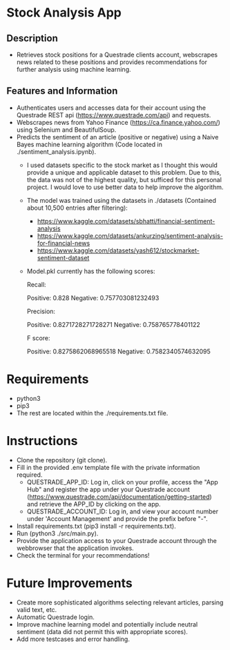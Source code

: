 # Stock Analysis App

## Description

- Retrieves stock positions for a Questrade clients account, webscrapes news related to these positions and 
provides recommendations for further analysis using machine learning.

## Features and Information

- Authenticates users and accesses data for their account using the Questrade REST api (https://www.questrade.com/api) and requests.
- Webscrapes news from Yahoo Finance (https://ca.finance.yahoo.com/) using Selenium and BeautifulSoup.
- Predicts the sentiment of an article (positive or negative) using a Naive Bayes machine learning algorithm (Code located in ./sentiment_analysis.ipynb).
    - I used datasets specific to the stock market as I thought this would provide a unique and applicable dataset to this problem. Due to this, the data
    was not of the highest quality, but sufficed for this personal project. I would love to use better data to help improve the algorithm.
    - The model was trained using the datasets in ./datasets (Contained about 10,500 entries after filtering): 
        - https://www.kaggle.com/datasets/sbhatti/financial-sentiment-analysis
        - https://www.kaggle.com/datasets/ankurzing/sentiment-analysis-for-financial-news
        - https://www.kaggle.com/datasets/yash612/stockmarket-sentiment-dataset
    - Model.pkl currently has the following scores:
        
        Recall:

        Positive:  0.828
        Negative:  0.757703081232493


        Precision:

        Positive:  0.8271728271728271
        Negative:  0.758765778401122


        F score:

        Positive:  0.8275862068965518
        Negative:  0.7582340574632095

# Requirements

- python3
- pip3
- The rest are located within the ./requirements.txt file.

# Instructions

- Clone the repository (git clone).
- Fill in the provided .env template file with the private information required.
    - QUESTRADE_APP_ID: Log in, click on your profile, access the "App Hub" and register the app under your 
    Questrade account (https://www.questrade.com/api/documentation/getting-started) and retrieve the APP_ID by clicking on the app.
    - QUESTRADE_ACCOUNT_ID: Log in, and view your account number under 'Account Management' and provide the prefix before "-".
- Install requirements.txt (pip3 install -r requirements.txt).
- Run (python3 ./src/main.py).
- Provide the application access to your Questrade account through the webbrowser that the application invokes.
- Check the terminal for your recommendations!

# Future Improvements

- Create more sophisticated algorithms selecting relevant articles, parsing valid text, etc.
- Automatic Questrade login.
- Improve machine learning model and potentially include neutral sentiment (data did not permit this with appropriate scores).
- Add more testcases and error handling.